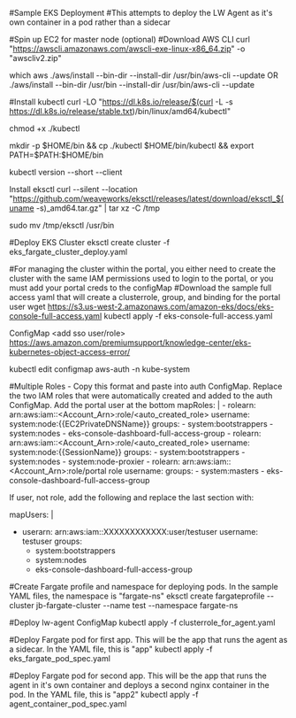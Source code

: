 #Sample EKS Deployment
#This attempts to deploy the LW Agent as it's own container in a pod rather than a sidecar

#Spin up EC2 for master node (optional)
#Download AWS CLI
curl "https://awscli.amazonaws.com/awscli-exe-linux-x86_64.zip" -o "awscliv2.zip"

which aws
./aws/install --bin-dir --install-dir /usr/bin/aws-cli --update
OR
./aws/install --bin-dir /usr/bin --install-dir /usr/bin/aws-cli --update

#Install kubectl
curl -LO "https://dl.k8s.io/release/$(curl -L -s https://dl.k8s.io/release/stable.txt)/bin/linux/amd64/kubectl"

chmod +x ./kubectl

mkdir -p $HOME/bin && cp ./kubectl $HOME/bin/kubectl && export PATH=$PATH:$HOME/bin

kubectl version --short --client

Install eksctl
curl --silent --location "https://github.com/weaveworks/eksctl/releases/latest/download/eksctl_$(uname -s)_amd64.tar.gz" | tar xz -C /tmp

sudo mv /tmp/eksctl /usr/bin


#Deploy EKS Cluster
eksctl create cluster -f eks_fargate_cluster_deploy.yaml

#For managing the cluster within the portal, you either need to create the cluster with the same IAM permissions used to login to the portal, or you must add your portal creds to the configMap
#Download the sample full access yaml that will create a clusterrole, group, and binding for the portal user
wget https://s3.us-west-2.amazonaws.com/amazon-eks/docs/eks-console-full-access.yaml
kubectl apply -f eks-console-full-access.yaml

ConfigMap <add sso user/role>
https://aws.amazon.com/premiumsupport/knowledge-center/eks-kubernetes-object-access-error/

kubectl edit configmap aws-auth -n kube-system


#Multiple Roles - Copy this format and paste into auth ConfigMap. Replace the two IAM roles that were automatically created and added to the auth ConfigMap. Add the portal user at the bottom
mapRoles: |
    - rolearn: arn:aws:iam::<Account_Arn>:role/<auto_created_role>
      username: system:node:{{EC2PrivateDNSName}}
      groups:
        - system:bootstrappers
        - system:nodes
        - eks-console-dashboard-full-access-group
    - rolearn: arn:aws:iam::<Account_Arn>:role/<auto_created_role>
      username: system:node:{{SessionName}}
      groups:
        - system:bootstrappers
        - system:nodes
        - system:node-proxier
    - rolearn: arn:aws:iam::<Account_Arn>:role/portal role
      username: <user>
      groups:
        - system:masters
        - eks-console-dashboard-full-access-group

If user, not role, add the following and replace the last section with:

mapUsers: |
  - userarn: arn:aws:iam::XXXXXXXXXXXX:user/testuser
    username: testuser
    groups:
    - system:bootstrappers
    - system:nodes
    - eks-console-dashboard-full-access-group

#Create Fargate profile and namespace for deploying pods. In the sample YAML files, the namespace is "fargate-ns"
eksctl create fargateprofile  --cluster jb-fargate-cluster  --name test  --namespace fargate-ns

#Deploy lw-agent ConfigMap
kubectl apply -f clusterrole_for_agent.yaml

#Deploy Fargate pod for first app. This will be the app that runs the agent as a sidecar. In the YAML file, this is "app"
kubectl apply -f eks_fargate_pod_spec.yaml

#Deploy Fargate pod for second app. This will be the app that runs the agent in it's own container and deploys a second nginx container in the pod. In the YAML file, this is "app2"
kubectl apply -f agent_container_pod_spec.yaml
